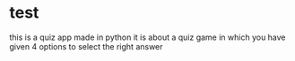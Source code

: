 # test

this is a quiz app made in python
it is about a quiz game in which you have given 4 options to select the right answer
